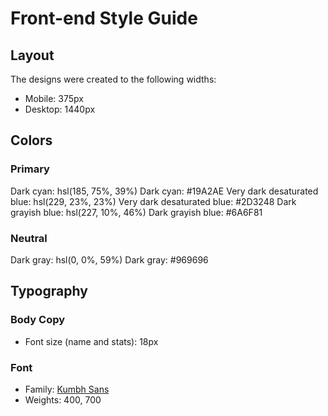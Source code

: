 # Front-end Style Guide

## Layout

The designs were created to the following widths:

- Mobile: 375px
- Desktop: 1440px

## Colors

### Primary

Dark cyan: hsl(185, 75%, 39%)
Dark cyan: #19A2AE
Very dark desaturated blue: hsl(229, 23%, 23%)
Very dark desaturated blue: #2D3248
Dark grayish blue: hsl(227, 10%, 46%)
Dark grayish blue: #6A6F81

### Neutral

Dark gray: hsl(0, 0%, 59%)
Dark gray: #969696

## Typography

### Body Copy

- Font size (name and stats): 18px

### Font

- Family: [Kumbh Sans](https://fonts.google.com/specimen/Kumbh+Sans)
- Weights: 400, 700
